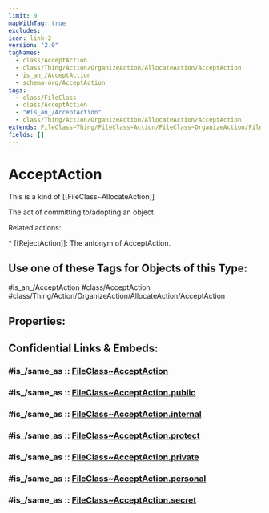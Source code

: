 ```yaml
---
limit: 9
mapWithTag: true
excludes: 
icon: link-2
version: "2.0"
tagNames:
  - class/AcceptAction
  - class/Thing/Action/OrganizeAction/AllocateAction/AcceptAction
  - is_an_/AcceptAction
  - schema-org/AcceptAction
tags:
  - class/FileClass
  - class/AcceptAction
  - "#is_an_/AcceptAction"
  - class/Thing/Action/OrganizeAction/AllocateAction/AcceptAction
extends: FileClass~Thing/FileClass~Action/FileClass~OrganizeAction/FileClass~AllocateAction
fields: []
---
```


# AcceptAction
This is a kind of [[FileClass~AllocateAction]]

The act of committing to/adopting an object.

Related actions:

\* [[RejectAction]]: The antonym of AcceptAction.


## Use one of these Tags for Objects of this Type:

#is_an_/AcceptAction
#class/AcceptAction
#class/Thing/Action/OrganizeAction/AllocateAction/AcceptAction

## Properties:


## Confidential Links & Embeds: 

### #is_/same_as :: [FileClass~AcceptAction](/_Standards/fileClass/FileClass~Thing/FileClass~Action/FileClass~OrganizeAction/FileClass~AllocateAction/FileClass~AcceptAction.md) 

### #is_/same_as :: [FileClass~AcceptAction.public](/_public/fileClass/FileClass~Thing/FileClass~Action/FileClass~OrganizeAction/FileClass~AllocateAction/FileClass~AcceptAction.public.md) 

### #is_/same_as :: [FileClass~AcceptAction.internal](/_internal/fileClass/FileClass~Thing/FileClass~Action/FileClass~OrganizeAction/FileClass~AllocateAction/FileClass~AcceptAction.internal.md) 

### #is_/same_as :: [FileClass~AcceptAction.protect](/_protect/fileClass/FileClass~Thing/FileClass~Action/FileClass~OrganizeAction/FileClass~AllocateAction/FileClass~AcceptAction.protect.md) 

### #is_/same_as :: [FileClass~AcceptAction.private](/_private/fileClass/FileClass~Thing/FileClass~Action/FileClass~OrganizeAction/FileClass~AllocateAction/FileClass~AcceptAction.private.md) 

### #is_/same_as :: [FileClass~AcceptAction.personal](/_personal/fileClass/FileClass~Thing/FileClass~Action/FileClass~OrganizeAction/FileClass~AllocateAction/FileClass~AcceptAction.personal.md) 

### #is_/same_as :: [FileClass~AcceptAction.secret](/_secret/fileClass/FileClass~Thing/FileClass~Action/FileClass~OrganizeAction/FileClass~AllocateAction/FileClass~AcceptAction.secret.md)

